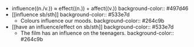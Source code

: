 - influence((n./v.)) ≈ effect((n.)) + affect((v.))
  background-color:: #497d46
- [[influence sb/sth]]
  background-color:: #533e7d
	- Colours influence our moods.
	  background-color:: #264c9b
- [[have an influence/effect on sb/sth]]
  background-color:: #533e7d
	- The film has an influence on the teenagers.
	  background-color:: #264c9b